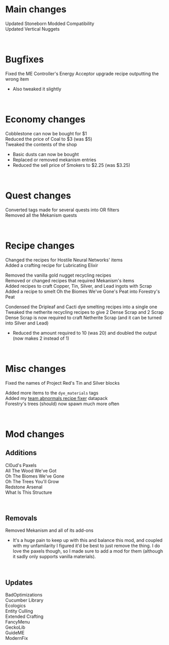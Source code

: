 # Main changes

Updated Stoneborn Modded Compatibility<br />
Updated Vertical Nuggets

<br />

# Bugfixes

Fixed the ME Controller's Energy Acceptor upgrade recipe outputting the wrong item
- Also tweaked it slightly

<br />

# Economy changes

Cobblestone can now be bought for $1<br />
Reduced the price of Coal to $3 (was $5)<br />
Tweaked the contents of the shop
- Basic dusts can now be bought
- Replaced or removed mekanism entries
- Reduced the sell price of Smokers to $2.25 (was $3.25)

<br />

# Quest changes

Converted tags made for several quests into OR filters<br />
Removed all the Mekanism quests

<br />

# Recipe changes

Changed the recipes for Hostile Neural Networks' items<br />
Added a crafting recipe for Lubricating Elixir

Removed the vanilla gold nugget recycling recipes<br />
Removed or changed recipes that required Mekanism's items<br />
Added recipes to craft Copper, Tin, Silver, and Lead ingots with Scrap<br />
Added a recipe to smelt Oh the Biomes We've Gone's Peat into Forestry's Peat

Condensed the Dripleaf and Cacti dye smelting recipes into a single one<br />
Tweaked the netherite recycling recipes to give 2 Dense Scrap and 2 Scrap<br />
Dense Scrap is now required to craft Netherite Scrap (and it can be turned into Silver and Lead)
- Reduced the amount required to 10 (was 20) and doubled the output (now makes 2 instead of 1)

<br />

# Misc changes

Fixed the names of Project Red's Tin and Silver blocks

Added more items to the `dye_materials` tags<br />
Added my [team abnormals recipe fixer](https://www.curseforge.com/minecraft/data-packs/team-abnormals-recipe-fixer) datapack<br />
Forestry's trees (should) now spawn much more often

<br />

# Mod changes

## Additions

Cl0ud's Paxels<br />
All The Wood We've Got<br />
Oh The Biomes We've Gone<br />
Oh The Trees You'll Grow<br />
Redstone Arsenal<br />
What Is This Structure

<br />

## Removals

Removed Mekanism and all of its add-ons
- It's a huge pain to keep up with this and balance this mod, and coupled with my unfamilarity I figured it'd be best to just remove the thing. I do love the paxels though, so I made sure to add a mod for them (although it sadly only supports vanilla materials).

<br />

## Updates

BadOptimizations<br />
Cucumber Library<br />
Ecologics<br />
Entity Culling<br />
Extended Crafting<br />
FancyMenu<br />
GeckoLib<br />
GuideME<br />
ModernFix